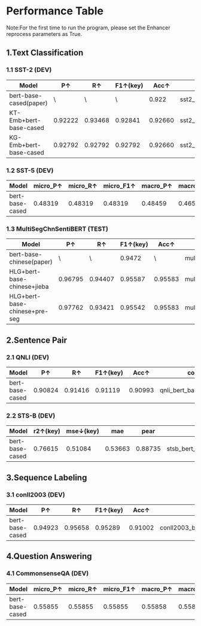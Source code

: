 # Performance Table

Note:For the first time to run the program, please set the Enhancer reprocess parameters as True.

## 1.Text Classification

### 1.1 SST-2 (DEV)

| Model | P↑ | R↑ | F1↑(key) | Acc↑ | code |
|---|---|---|---|---|---|
| bert-base-cased(paper) | \ | \ | \ | 0.922 | sst2_bert_base_cased.py |
| KT-Emb+bert-base-cased | 0.92222 | 0.93468 | 0.92841 | 0.92660 | sst2_ktemb_bert_base_cased.py |
| KG-Emb+bert-base-cased | 0.92792 | 0.92792 | 0.92792 | 0.92660 | sst2_kgemb_bert_base_cased.py |

[comment]: <> (| bert-base-cased | 0.92427 | 0.93468 | 0.92945 | 0.92775 | sst2_bert_base_cased.py |)

### 1.2 SST-5 (DEV)

| Model | micro_P↑ | micro_R↑ | micro_F1↑ | macro_P↑ | macro_R↑ | macro_F1↑(key) | Acc↑ | code |
|---|---|---|---|---|---|---|---|---|
| bert-base-cased | 0.48319 | 0.48319 | 0.48319 | 0.48459 | 0.46527 | 0.47156 | 0.48319 | sst5_bert_base_cased.py |

### 1.3 MultiSegChnSentiBERT (TEST)

| Model | P↑ | R↑ | F1↑(key) | Acc↑ | code |
|---|---|---|---|---|---|
| bert-base-chinese(paper) | \ | \ | 0.9472 | \ | multisegchnsentibert_bert_base_chinese.py |
| HLG+bert-base-chinese+jieba | 0.96795 | 0.94407 | 0.95587 | 0.95583 | multisegchnsentibert_hlg_bert_base_chinese.py |
| HLG+bert-base-chinese+pre-seg | 0.97762 | 0.93421 | 0.95542 | 0.95583 | multisegchnsentibert_hlg_pre_seg_bert_base_chinese.py |

## 2.Sentence Pair

### 2.1 QNLI (DEV)

| Model | P↑ | R↑ | F1↑(key) | Acc↑ | code |
|---|---|---|---|---|---|
| bert-base-cased | 0.90824 | 0.91416 | 0.91119 | 0.90993 | qnli_bert_base_cased.py |

### 2.2 STS-B (DEV)

| Model | r2↑(key) | mse↓(key) | mae | pear | code |
|---|---|---|---|---|---|
| bert-base-cased | 0.76615 | 0.51084 | 0.53663 | 0.88735 | stsb_bert_base_cased.py |

## 3.Sequence Labeling

### 3.1 conll2003 (DEV)

| Model | P↑ | R↑ | F1↑(key) | Acc↑ | code |
|---|---|---|---|---|---|
| bert-base-cased | 0.94923 | 0.95658 | 0.95289 | 0.91002 | conll2003_bert_base_cased.py |

## 4.Question Answering

### 4.1 CommonsenseQA (DEV)

| Model | micro_P↑ | micro_R↑ | micro_F1↑ | macro_P↑ | macro_R↑ | macro_F1↑(key) | Acc↑ | code |
|---|---|---|---|---|---|---|---|---|
| bert-base-cased | 0.55855 | 0.55855 | 0.55855 | 0.55858 | 0.55801 |  0.55816 | 0.55855 | commonsense_qa_bert_base_cased.py | 

[comment]: <> (| QAGNN | 0 | 0 | 0 | 0 | 0 | 0 | 0 | 0 |)

[comment]: <> (| SAFE | 0 | 0 | 0 | 0 | 0 | 0 | 0 | 0 |)

[comment]: <> (### 4.2 OpenbookQA &#40;DEV&#41;)

[comment]: <> (| Model | micro_P↑ | micro_R↑ | micro_F1↑ | macro_P↑ | macro_R↑ | macro_F1↑&#40;key&#41; | Acc↑ | code |)

[comment]: <> (|---|---|---|---|---|---|---|---|---|)

[comment]: <> (| bert-base-cased | 0 | 0 | 0 | 0 | 0 | 0 | 0 | 0 | )

[comment]: <> (| QAGNN | 0 | 0 | 0 | 0 | 0 | 0 | 0 | 0 |)

[comment]: <> (| SAFE | 0 | 0 | 0 | 0 | 0 | 0 | 0 | 0 |)


[comment]: <> (## 5.Disambiguation)

[comment]: <> (### 5.1 Semcor &#40;semeval2007&#41;)

[comment]: <> (| Model | micro_P↑ | micro_R↑ | micro_F1↑ | macro_P↑ | macro_R↑ | macro_F1↑&#40;key&#41; | Acc↑ | code |)

[comment]: <> (|---|---|---|---|---|---|---|---|---|)

[comment]: <> (| bert-base-cased | 0 | 0 | 0 | 0 | 0 | 0 | 0 | 0 |)

[comment]: <> (| ESR | 0 | 0 | 0 | 0 | 0 | 0 | 0 | 0 |)


[comment]: <> (## 6.Reading Comprehension)

[comment]: <> (### 6.1 NULL)


[comment]: <> (## 7.Masked LM)

[comment]: <> (### 7.1 NULL)